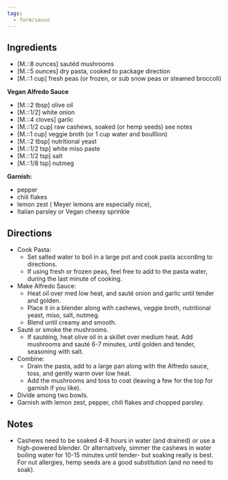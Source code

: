 ```yaml
---
tags:
  - form/sauce
---
```


## Ingredients
- [M.::8 ounces] sautéd mushrooms
- [M.::5 ounces] dry pasta, cooked to package direction
- [M.::1 cup] fresh peas (or frozen, or sub snow peas or steamed broccoli)


**Vegan Alfredo Sauce**
- [M.::2 tbsp] olive oil
- [M.::1/2] white onion
- [M.::4 cloves] garlic 
- [M.::1/2 cup] raw cashews, soaked (or hemp seeds) see notes
- [M.::1 cup] veggie broth (or 1 cup water and boulllion)
- [M.::2 tbsp] nutritional yeast
- [M.::1/2 tsp] white miso paste
- [M.::1/2 tsp] salt
- [M.::1/8 tsp] nutmeg

**Garnish:**
- pepper
- chili flakes
- lemon zest ( Meyer lemons are especially nice),
- Italian parsley or Vegan cheesy sprinkle

## Directions

- Cook Pasta: 
	- Set salted water to boil in a large pot and cook pasta according to directions.
	- If using fresh or frozen peas, feel free to add to the pasta water, during the last minute of cooking.
- Make Alfredo Sauce: 
	- Heat oil over med low heat, and sauté onion and garlic until tender and golden. 
	- Place it in a blender along with cashews, veggie broth, nutritional yeast, miso, salt, nutmeg.
	- Blend until creamy and smooth.
- Sauté or smoke the mushrooms.
	- If sautéing, heat olive oil in a skillet over medium heat. Add mushrooms and sauté 6-7 minutes,  until golden and tender, seasoning with salt.
- Combine: 
	- Drain the pasta, add to a large pan along with the Alfredo sauce, toss, and gently warm over low heat. 
	- Add the mushrooms and toss to coat (leaving a few for the top for garnish if you like).
- Divide among two bowls.
- Garnish with lemon zest, pepper, chili flakes and chopped parsley.

## Notes

- Cashews need to be soaked 4-8 hours in water (and drained) or use a high-powered blender. Or alternatively, simmer the cashews in water boiling water for 10-15 minutes until tender- but soaking really is best. For nut allergies, hemp seeds are a good substitution (and no need to soak).
